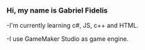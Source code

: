 ### Hi, my name is Gabriel Fidelis

-I'm currently learning c#, JS, c++ and HTML.

-I use GameMaker Studio as game engine.





